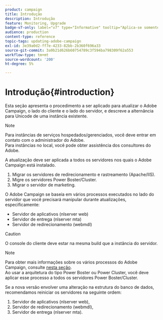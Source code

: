 ```yaml
---
product: campaign
title: Introdução
description: Introdução
feature: Monitoring, Upgrade
badge-v7-only: label="v7" type="Informative" tooltip="Aplica-se somente ao Campaign Classic v7"
audience: production
content-type: reference
topic-tags: updating-adobe-campaign
exl-id: 3e39a0d2-ff7e-4233-82bb-2b360f696a33
source-git-commit: 3a9b21d626b60754789c3f594ba798309f62a553
workflow-type: tm+mt
source-wordcount: '200'
ht-degree: 5%

---
```


# Introdução{#introduction}



Esta seção apresenta o procedimento a ser aplicado para atualizar o Adobe Campaign, o lado do cliente e o lado do servidor, e descreve a alternância para Unicode de uma instância existente.

>[!NOTE]
>
>Para instâncias de serviços hospedados/gerenciados, você deve entrar em contato com o administrador do Adobe.\
>Para instâncias no local, você pode obter assistência dos consultores do Adobe.

A atualização deve ser aplicada a todos os servidores nos quais o Adobe Campaign está instalado.

1. Migrar os servidores de redirecionamento e rastreamento (Apache/IIS).
1. Migre os servidores Power Boster/Cluster.
1. Migrar o servidor de marketing.

O Adobe Campaign se baseia em vários processos executados no lado do servidor que você precisará manipular durante atualizações, especificamente:

* Servidor de aplicativos (nlserver web)
* Servidor de entrega (nlserver mta)
* Servidor de redirecionamento (webmdl)

>[!CAUTION]
>
>O console do cliente deve estar na mesma build que a instância do servidor.

>[!NOTE]
>
>Para obter mais informações sobre os vários processos do Adobe Campaign, consulte [nesta seção](../../installation/using/general-architecture.md#logical-application-layer).\
>Ao usar a arquitetura do tipo Power Boster ou Power Cluster, você deve aplicar esse processo a todos os servidores Power Boster/Cluster.

Se a nova versão envolver uma alteração na estrutura do banco de dados, recomendamos reiniciar os servidores na seguinte ordem:

1. Servidor de aplicativos (nlserver web),
1. Servidor de redirecionamento (webmdl),
1. Servidor de entrega (nlserver mta).
